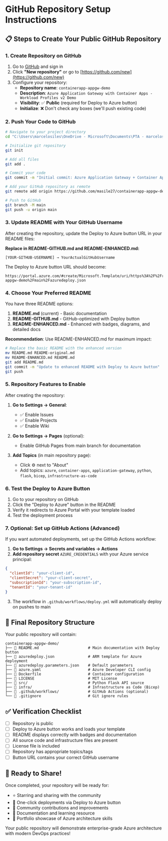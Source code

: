 # GitHub Repository Setup Instructions

## 📋 Steps to Create Your Public GitHub Repository

### 1. Create Repository on GitHub
1. Go to [GitHub](https://github.com) and sign in
2. Click **"New repository"** or go to [https://github.com/new](https://github.com/new)
3. Configure your repository:
   - **Repository name**: `containerapp-appgw-demo`
   - **Description**: `Azure Application Gateway with Container Apps - Workload Profiles v2 Demo`
   - **Visibility**: ✅ **Public** (required for Deploy to Azure button)
   - **Initialize**: ❌ Don't check any boxes (we'll push existing code)

### 2. Push Your Code to GitHub

```bash
# Navigate to your project directory
cd "C:\Users\marcelosiles\OneDrive - Microsoft\Documents\PTA - marcelosiles\Labs\ContainerAppWithAppGW"

# Initialize git repository
git init

# Add all files
git add .

# Commit your code
git commit -m "Initial commit: Azure Application Gateway + Container Apps demo"

# Add your GitHub repository as remote
git remote add origin https://github.com/masile27/containerapp-appgw-demo.git

# Push to GitHub
git branch -M main
git push -u origin main
```

### 3. Update README with Your GitHub Username

After creating the repository, update the Deploy to Azure button URL in your README files:

**Replace in README-GITHUB.md and README-ENHANCED.md:**
```
[YOUR-GITHUB-USERNAME] → YourActualGitHubUsername
```

The Deploy to Azure button URL should become:
```
https://portal.azure.com/#create/Microsoft.Template/uri/https%3A%2F%2Fraw.githubusercontent.com%2FYourActualGitHubUsername%2Fcontainerapp-appgw-demo%2Fmain%2Fazuredeploy.json
```

### 4. Choose Your Preferred README

You have three README options:

1. **README.md** (current) - Basic documentation
2. **README-GITHUB.md** - GitHub-optimized with Deploy button
3. **README-ENHANCED.md** - Enhanced with badges, diagrams, and detailed docs

**Recommendation**: Use README-ENHANCED.md for maximum impact:

```bash
# Replace the basic README with the enhanced version
mv README.md README-original.md
mv README-ENHANCED.md README.md
git add README.md
git commit -m "Update to enhanced README with Deploy to Azure button"
git push
```

### 5. Repository Features to Enable

After creating the repository:

1. **Go to Settings → General**:
   - ✅ Enable Issues
   - ✅ Enable Projects  
   - ✅ Enable Wiki

2. **Go to Settings → Pages** (optional):
   - Enable GitHub Pages from main branch for documentation

3. **Add Topics** (in main repository page):
   - Click ⚙️ next to "About"
   - Add topics: `azure`, `container-apps`, `application-gateway`, `python`, `flask`, `bicep`, `infrastructure-as-code`

### 6. Test the Deploy to Azure Button

1. Go to your repository on GitHub
2. Click the "Deploy to Azure" button in the README
3. Verify it redirects to Azure Portal with your template loaded
4. Test the deployment process

### 7. Optional: Set up GitHub Actions (Advanced)

If you want automated deployments, set up the GitHub Actions workflow:

1. **Go to Settings → Secrets and variables → Actions**
2. **Add repository secret** `AZURE_CREDENTIALS` with your Azure service principal:

```json
{
  "clientId": "your-client-id",
  "clientSecret": "your-client-secret", 
  "subscriptionId": "your-subscription-id",
  "tenantId": "your-tenant-id"
}
```

3. The workflow in `.github/workflows/deploy.yml` will automatically deploy on pushes to main

## 🎯 Final Repository Structure

Your public repository will contain:
```
containerapp-appgw-demo/
├── 📄 README.md                      # Main documentation with Deploy button
├── 📄 azuredeploy.json               # ARM template for Azure deployment  
├── 📄 azuredeploy.parameters.json    # Default parameters
├── 📄 azure.yaml                     # Azure Developer CLI config
├── 📄 Dockerfile                     # Container configuration
├── 📄 LICENSE                        # MIT License
├── 📁 src/                           # Python Flask API source
├── 📁 infra/                         # Infrastructure as Code (Bicep)
├── 📁 .github/workflows/             # GitHub Actions (optional)
└── 📄 .gitignore                     # Git ignore rules
```

## ✅ Verification Checklist

- [ ] Repository is public
- [ ] Deploy to Azure button works and loads your template
- [ ] README displays correctly with badges and documentation  
- [ ] All source code and infrastructure files are present
- [ ] License file is included
- [ ] Repository has appropriate topics/tags
- [ ] Button URL contains your correct GitHub username

## 🎉 Ready to Share!

Once completed, your repository will be ready for:
- ⭐ Starring and sharing with the community
- 🚀 One-click deployments via Deploy to Azure button  
- 🔄 Community contributions and improvements
- 📖 Documentation and learning resource
- 💼 Portfolio showcase of Azure architecture skills

Your public repository will demonstrate enterprise-grade Azure architecture with modern DevOps practices!
